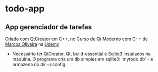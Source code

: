 # todo-app
## App gerenciador de tarefas

Criado com QtCreator em C++, no <a href="https://www.udemy.com/course/curso-de-qt-moderno-com-cpp-para-linux-e-windows/learn/lecture/24602128#overview\">Curso de Qt Moderno com C++</a> de <a href="https://github.com/terroo">Marcos Oliveira</a> na <a href="https://udemy.com">Udemy</a>

* Necessário ter QtCreator, Qt, build-essential e Sqlite3 instalados na máquina.
O programa cria um db simples em sqlite3: 'mytodo.db' - e armazena no dir ~/.config
